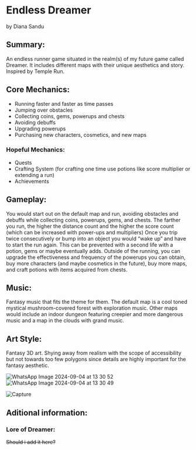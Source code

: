 # **Endless Dreamer**
by Diana Sandu

## **Summary**:
An endless runner game situated in the realm(s) of my future game called Dreamer. It includes different maps with their unique aesthetics and story. Inspired by Temple Run.

## **Core Mechanics**:
-	Running faster and faster as time passes
-	Jumping over obstacles
-	Collecting coins, gems, powerups and chests
-	Avoiding debuffs
-	Upgrading powerups
-	Purchasing new characters, cosmetics, and new maps

### **Hopeful Mechanics**:
- Quests
- Crafting System (for crafting one time use potions like score multiplier or extending a run)
- Achievements

## **Gameplay**:
You would start out on the default map and run, avoiding obstacles and debuffs while collecting coins, powerups, gems, and chests. The farther you run, the higher the distance count and the higher the score count (which can be increased with power-ups and multipliers)
Once you trip twice consecutively or bump into an object you would “wake up” and have to start the run again. This can be prevented with a second life with a potion, gems or maybe eventually adds.
Outside of the running, you can upgrade the effectiveness and frequency of the powerups you can obtain, buy more characters (and maybe cosmetics in the future), buy more maps, and craft potions with items acquired from chests.

## **Music**:
Fantasy music that fits the theme for them. The default map is a cool toned mystical mushroom-covered forest with exploration music. Other maps would include an indoor dungeon featuring creepier and more dangerous music and a map in the clouds with grand music.

## **Art Style**:
Fantasy 3D art. 
Shying away from realism with the scope of accessibility but not towards too few polygons since details are highly important for the fantasy aesthetic.

![WhatsApp Image 2024-09-04 at 13 30 52](https://github.com/user-attachments/assets/f0879c5d-d238-4514-a455-5073e3bb16e5) ![WhatsApp Image 2024-09-04 at 13 30 49](https://github.com/user-attachments/assets/a0a087ce-7c71-4a36-8c03-2efd8c964192)



![Capture](https://github.com/user-attachments/assets/7b413c6a-70e6-4539-8418-81d693abdb20)

## **Aditional information**:

### **Lore of Dreamer**:
~~Should i add it here?~~
